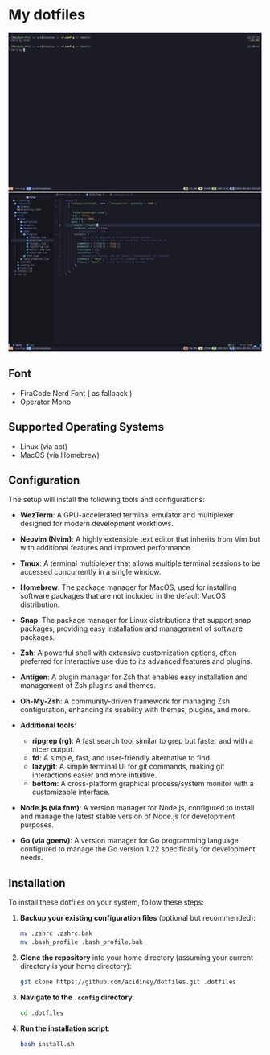 

# My dotfiles

![Terminal 1](./term_01.png)
![Terminal 2](./term_02.png)

## Font

- FiraCode Nerd Font ( as fallback )
- Operator Mono

## Supported Operating Systems

- Linux (via apt)
- MacOS (via Homebrew)

## Configuration

The setup will install the following tools and configurations:

- **WezTerm**: A GPU-accelerated terminal emulator and multiplexer designed for modern development workflows.
  
- **Neovim (Nvim)**: A highly extensible text editor that inherits from Vim but with additional features and improved performance.
  
- **Tmux**: A terminal multiplexer that allows multiple terminal sessions to be accessed concurrently in a single window.
  
- **Homebrew**: The package manager for MacOS, used for installing software packages that are not included in the default MacOS distribution.

- **Snap**: The package manager for Linux distributions that support snap packages, providing easy installation and management of software packages.

- **Zsh**: A powerful shell with extensive customization options, often preferred for interactive use due to its advanced features and plugins.

- **Antigen**: A plugin manager for Zsh that enables easy installation and management of Zsh plugins and themes.

- **Oh-My-Zsh**: A community-driven framework for managing Zsh configuration, enhancing its usability with themes, plugins, and more.

- **Additional tools**:
  - **ripgrep (rg)**: A fast search tool similar to grep but faster and with a nicer output.
  - **fd**: A simple, fast, and user-friendly alternative to find.
  - **lazygit**: A simple terminal UI for git commands, making git interactions easier and more intuitive.
  - **bottom**: A cross-platform graphical process/system monitor with a customizable interface.

- **Node.js (via fnm)**: A version manager for Node.js, configured to install and manage the latest stable version of Node.js for development purposes.

- **Go (via goenv)**: A version manager for Go programming language, configured to manage the Go version 1.22 specifically for development needs.

## Installation

To install these dotfiles on your system, follow these steps:

1. **Backup your existing configuration files** (optional but recommended):

    ```bash
    mv .zshrc .zshrc.bak
    mv .bash_profile .bash_profile.bak
    ```

2. **Clone the repository** into your home directory (assuming your current directory is your home directory):

    ```bash
    git clone https://github.com/acidiney/dotfiles.git .dotfiles
    ```

3. **Navigate to the `.config` directory**:

    ```bash
    cd .dotfiles
    ```

4. **Run the installation script**:

    ```bash
    bash install.sh
    ```

